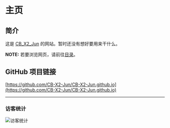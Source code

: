 # 主页
## 简介
这是 [CB_X2_Jun](https://github.com/CB-X2-Jun) 的网站。暂时还没有想好要用来干什么。 

**NOTE:** 若要浏览网页，请前往[目录](https://cb-x2-jun.github.io/目录)。


## GitHub 项目链接
[https://github.com/CB-X2-Jun/CB-X2-Jun.github.io](https://github.com/CB-X2-Jun/CB-X2-Jun.github.io)

---
### 访客统计
![访客统计](https://flagcounter.me/e7K)
